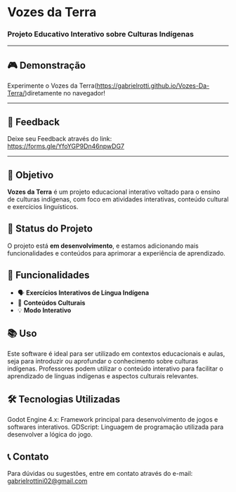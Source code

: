 # **Vozes da Terra**



### Projeto Educativo Interativo sobre Culturas Indígenas

---
## 🎮 Demonstração

Experimente o Vozes da Terra(https://gabrielrotti.github.io/Vozes-Da-Terra/)diretamente no navegador!

---

## 💬 Feedback

Deixe seu Feedback através do link: https://forms.gle/YfoYGP9Dn46npwDG7

---

## 🎯 Objetivo

**Vozes da Terra** é um projeto educacional interativo voltado para o ensino de culturas indígenas, com foco em atividades interativas, conteúdo cultural e exercícios linguísticos.

## 🚧 Status do Projeto

O projeto está **em desenvolvimento**, e estamos adicionando mais funcionalidades e conteúdos para aprimorar a experiência de aprendizado.

## 🚀 Funcionalidades

- 🗣️ **Exercícios Interativos de Língua Indígena**
- 🎨 **Conteúdos Culturais**
- 💡 **Modo Interativo**

## 📚 Uso

Este software é ideal para ser utilizado em contextos educacionais e aulas, seja para introduzir ou aprofundar o conhecimento sobre culturas indígenas. Professores podem utilizar o conteúdo interativo para facilitar o aprendizado de línguas indígenas e aspectos culturais relevantes.

## 🛠 Tecnologias Utilizadas

Godot Engine 4.x: Framework principal para desenvolvimento de jogos e softwares interativos.
GDScript: Linguagem de programação utilizada para desenvolver a lógica do jogo.

## 📞 Contato
Para dúvidas ou sugestões, entre em contato através do e-mail: gabrielrottini02@gmail.com
